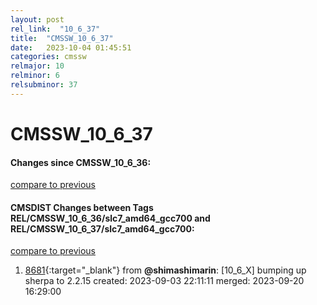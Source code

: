 ```yaml
---
layout: post
rel_link:  "10_6_37"
title:  "CMSSW_10_6_37"
date:   2023-10-04 01:45:51
categories: cmssw
relmajor: 10
relminor: 6
relsubminor: 37
---
```


# CMSSW_10_6_37
#### Changes since CMSSW_10_6_36:
[compare to previous](https://github.com/cms-sw/cmssw/compare/CMSSW_10_6_36...CMSSW_10_6_37)



#### CMSDIST Changes between Tags REL/CMSSW_10_6_36/slc7_amd64_gcc700 and REL/CMSSW_10_6_37/slc7_amd64_gcc700:
[compare to previous](https://github.com/cms-sw/cmsdist/compare/REL/CMSSW_10_6_36/slc7_amd64_gcc700...REL/CMSSW_10_6_37/slc7_amd64_gcc700)



1. [8681](http://github.com/cms-sw/cmsdist/pull/8681){:target="_blank"}  from **@shimashimarin**: [10_6_X] bumping up sherpa to 2.2.15 created: 2023-09-03 22:11:11 merged: 2023-09-20 16:29:00
